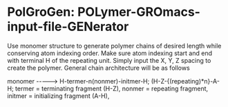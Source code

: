 # PolGroGen: POLymer-GROmacs-input-file-GENerator
Use monomer structure to generate polymer chains of desired length while conserving atom indexing order. 
Make sure atom indexing start and end with terminal H of the repeating unit. Simply input the X, Y, Z spacing to create the polymer.
General chain architecture will be as follows

monomer -----> H-termer-n(nonmer)-initmer-H;
(H-Z-{(repeating)*n}-A-H;
termer = terminating fragment (H-Z),
nonmer = repeating fragment,
initmer = initializing fragment (A-H),
